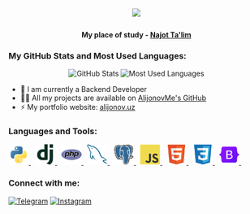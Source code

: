 <h1 align="center">
  <img src="https://readme-typing-svg.herokuapp.com?font=Fira+Code&size=24&pause=1000&color=F75C7E&center=true&width=600&lines=Hi%2C+there!+I'm+Abdulbosit+Alijonov;Welcome+to+my+GitHub!">
</h1>

<h4 align="center">My place of study - <a href="https://najottalim.uz" target="_blank">Najot Ta'lim</a></h4>  

### My GitHub Stats and Most Used Languages:
<p align="center">
  <img src="https://github-readme-stats.vercel.app/api?username=AlijonovMe&show_icons=true&theme=radical" alt="GitHub Stats" width="48%">
  <img src="https://github-readme-stats.vercel.app/api/top-langs/?username=AlijonovMe&layout=compact&theme=radical" alt="Most Used Languages" width="48%">
</p>

<ul>
  <li>🌱 I am currently a Backend Developer</li>
  <li>👨‍💻 All my projects are available on <a href="https://github.com/AlijonovMe?tab=repositories">AlijonovMe's GitHub</a></li>
  <li>⚡ My portfolio website: <a href="https://alijonov.uz">alijonov.uz</a></li>
</ul>

### Languages and Tools:
<p>
  <a href="https://www.python.org" target="_blank">
    <img src="https://github.com/devicons/devicon/blob/v2.16.0/icons/python/python-original.svg" title="Python" width="40" height="40"/>
  </a>&nbsp;
  <a href="https://www.djangoproject.com" target="_blank">
    <img src="https://github.com/devicons/devicon/blob/v2.16.0/icons/django/django-plain.svg" title="Django" width="40" height="40"/>
  </a>&nbsp;
  <a href="https://www.php.net" target="_blank">
    <img src="https://github.com/devicons/devicon/blob/v2.16.0/icons/php/php-original.svg" title="PHP" width="40" height="40"/>
  </a>&nbsp;
  <a href="https://www.mysql.com" target="_blank">
    <img src="https://github.com/devicons/devicon/blob/v2.16.0/icons/mysql/mysql-original.svg" title="MySQL" width="40" height="40"/>
  </a>&nbsp;
   <a href="https://www.postgresql.org" target="_blank">
    <img src="https://github.com/devicons/devicon/blob/v2.16.0/icons/postgresql/postgresql-original.svg" title="PostgreSQL" width="40" height="40"/>
  </a>&nbsp;
  <a href="https://developer.mozilla.org/en-US/docs/Web/JavaScript" target="_blank">
    <img src="https://github.com/devicons/devicon/blob/v2.16.0/icons/javascript/javascript-original.svg" title="JavaScript" width="40" height="40"/>
  </a>&nbsp;
  <a href="https://developer.mozilla.org/en-US/docs/Web/HTML" target="_blank">
    <img src="https://github.com/devicons/devicon/blob/v2.16.0/icons/html5/html5-original.svg" title="HTML5" width="40" height="40"/>
  </a>&nbsp;
  <a href="https://developer.mozilla.org/en-US/docs/Web/CSS" target="_blank">
    <img src="https://github.com/devicons/devicon/blob/v2.16.0/icons/css3/css3-original.svg" title="CSS3" width="40" height="40"/>
  </a>&nbsp;
  <a href="https://getbootstrap.com" target="_blank">
    <img src="https://github.com/devicons/devicon/blob/v2.16.0/icons/bootstrap/bootstrap-original.svg" title="Bootstrap" width="40" height="40"/>
  </a>&nbsp;
</p>

### Connect with me:
<p>
  <a href="https://t.me/AlijonovUz" target="_blank"><img src="https://img.shields.io/badge/Telegram-2CA5E0?style=for-the-badge&logo=telegram&logoColor=white" alt="Telegram"></a>
  <a href="https://instagram.com/alijonov.dev" target="_blank"><img src="https://img.shields.io/badge/Instagram-E4405F?style=for-the-badge&logo=instagram&logoColor=white" alt="Instagram"></a>
</p>
